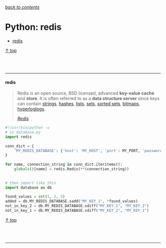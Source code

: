 [*back to contents*](https://github.com/gyuho/learn#contents)
<br>

# Python: redis

- [redis](#redis)

[↑ top](#python-redis)
<br><br><br><br>
<hr>







#### redis

> Redis is an open source, BSD licensed, advanced **key-value cache** and
> **store**. It is often referred to as a **data structure server** since keys
> can contain [strings](http://redis.io/topics/data-types-intro#strings),
> [hashes](http://redis.io/topics/data-types-intro#hashes),
> [lists](http://redis.io/topics/data-types-intro#lists),
> [sets](http://redis.io/topics/data-types-intro#sets), [sorted
> sets](http://redis.io/topics/data-types-intro#sorted-sets),
> [bitmaps](http://redis.io/topics/data-types-intro#bitmaps),
> [hyperloglogs](http://redis.io/topics/data-types-intro#hyperloglogs).
>
> [*Redis*](http://redis.io/)

```python
#!/usr/bin/python -u
# in database.py
import redis
 
conn_dict = {
    'MY_REDIS_DATABASE': {'host': 'MY_HOST', 'port': MY_PORT, 'password': 'MY_PASSWORD'},
}
 
for name, connection_string in conn_dict.iteritems():
    globals()[name] = redis.Redis(**(connection_string))
 
 
# then import like this
import database as db
 
found_values = set(1, 2, 3)
added = db.MY_REDIS_DATABASE.sadd("MY_KEY_1", *found_values)
not_in_key_2 = db.MY_REDIS_DATABASE.sdiff("MY_KEY_1", "MY_KEY_2")
not_in_key_1 = db.MY_REDIS_DATABASE.sdiff("MY_KEY_2", "MY_KEY_1")

```

[↑ top](#python-redis)
<br><br><br><br>
<hr>
